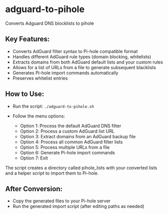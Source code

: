# adguard-to-pihole
Converts Adguard DNS blocklists to pihole

## Key Features:

- Converts AdGuard filter syntax to Pi-hole compatible format
- Handles different AdGuard rule types (domain blocking, whitelists)
- Extracts domains from both AdGuard default lists and your custom rules
- Allows for a list of URLs from a file to generate subsequent blacklists
- Generates Pi-hole import commands automatically
- Preserves whitelist entries

## How to Use:

- Run the script: `./adguard-to-pihole.sh`
- Follow the menu options:

    - Option 1: Process the default AdGuard DNS filter
    - Option 2: Process a custom AdGuard list URL
    - Option 3: Extract domains from an AdGuard backup file
    - Option 4: Process all common AdGuard filter lists
    - Option 5: Process multiple URLs from a file
    - Option 6: Generate Pi-hole import commands
    - Option 7: Exit

The script creates a directory called pihole_lists with your converted lists and a helper script to import them to Pi-hole.

## After Conversion:

- Copy the generated files to your Pi-hole server
- Run the generated import script (after editing paths as needed)